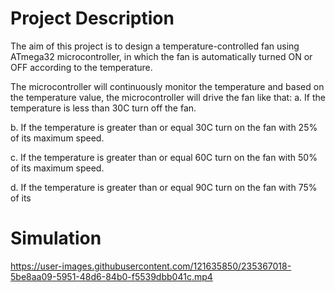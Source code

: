 # Project Description
The aim of this project is to design a temperature-controlled fan using ATmega32 microcontroller, in which the fan is automatically turned ON or OFF according to the temperature.


The microcontroller will continuously monitor the temperature and based on the temperature value, the microcontroller will drive the fan like that: 
a. If the temperature is less than 30C turn off the fan.

b. If the temperature is greater than or equal 30C turn on the fan with 25% of its maximum speed. 

c. If the temperature is greater than or equal 60C turn on the fan with 50% of its maximum speed. 

d. If the temperature is greater than or equal 90C turn on the fan with 75% of its


# Simulation

https://user-images.githubusercontent.com/121635850/235367018-5be8aa09-5951-48d6-84b0-f5539dbb041c.mp4
